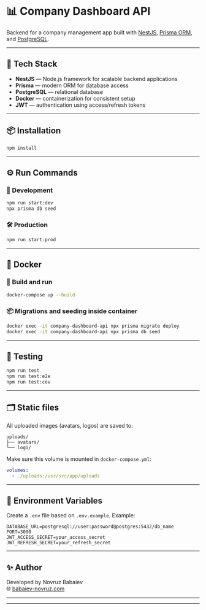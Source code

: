 # 📊 Company Dashboard API

Backend for a company management app built with [NestJS](https://nestjs.com/), [Prisma ORM](https://www.prisma.io/), and [PostgreSQL](https://www.postgresql.org/).

---

## 🚀 Tech Stack

- **NestJS** — Node.js framework for scalable backend applications  
- **Prisma** — modern ORM for database access  
- **PostgreSQL** — relational database  
- **Docker** — containerization for consistent setup  
- **JWT** — authentication using access/refresh tokens  

---

## 📦 Installation

```bash
npm install
```

---

## ⚙️ Run Commands

### 🧪 Development

```bash
npm run start:dev
npx prisma db seed
```

### 🛠 Production

```bash
npm run start:prod
```

---

## 🐳 Docker

### 🔧 Build and run

```bash
docker-compose up --build
```

### 📦 Migrations and seeding inside container

```bash
docker exec -it company-dashboard-api npx prisma migrate deploy
docker exec -it company-dashboard-api npx prisma db seed
```

---

## 🧪 Testing

```bash
npm run test
npm run test:e2e
npm run test:cov
```

---

## 🗂 Static files

All uploaded images (avatars, logos) are saved to:

```
uploads/
├── avatars/
└── logo/
```

Make sure this volume is mounted in `docker-compose.yml`:

```yaml
volumes:
  - ./uploads:/usr/src/app/uploads
```

---

## 📄 Environment Variables

Create a `.env` file based on `.env.example`. Example:

```env
DATABASE_URL=postgresql://user:password@postgres:5432/db_name
PORT=3000
JWT_ACCESS_SECRET=your_access_secret
JWT_REFRESH_SECRET=your_refresh_secret
```

---

## ✨ Author

Developed by Novruz Babaiev  
🌐 [babaiev-novruz.com](https://babaiev-novruz.com)

---

---